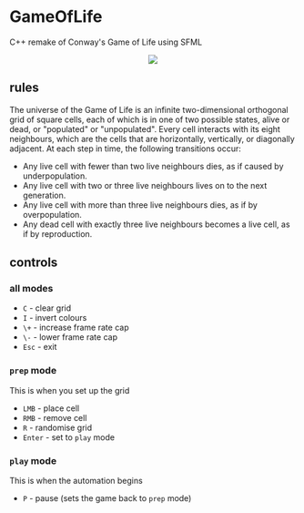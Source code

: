 # GameOfLife
C++ remake of Conway's Game of Life using SFML

<p align="center"><img src="res/gameOfLifePreview.gif"></p>

## rules
The universe of the Game of Life is an infinite two-dimensional orthogonal grid of square cells, 
each of which is in one of two possible states, alive or dead, or "populated" or "unpopulated". 
Every cell interacts with its eight neighbours, which are the cells that are horizontally, vertically, or 
diagonally adjacent. At each step in time, the following transitions occur:
- Any live cell with fewer than two live neighbours dies, as if caused by underpopulation.
- Any live cell with two or three live neighbours lives on to the next generation.
- Any live cell with more than three live neighbours dies, as if by overpopulation.
- Any dead cell with exactly three live neighbours becomes a live cell, as if by reproduction.

## controls
### all modes
- `C` - clear grid
- `I` - invert colours
- `\+` - increase frame rate cap
- `\-` - lower frame rate cap
- `Esc` - exit
### `prep` mode
This is when you set up the grid
- `LMB` - place cell
- `RMB` - remove cell
- `R` - randomise grid
- `Enter` - set to `play` mode
### `play` mode
This is when the automation begins 
- `P` - pause (sets the game back to `prep` mode)
